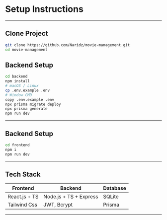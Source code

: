# Setup Instructions

---

## Clone Project

```bash
git clone https://github.com/Naridz/movie-management.git
cd movie-management
```

## Backend Setup

```bash
cd backend
npm install
# macOS / Linux
cp .env.example .env
# Window CMD
copy .env.example .env
npx prisma migrate deploy
npx prisma generate
npm run dev
```
---

## Backend Setup

```bash
cd frontend
npm i
npm run dev
```
---

## Tech Stack

| Frontend         | Backend                | Database  |
|------------------|------------------------|-----------|
| React.js + TS    | Node.js + TS + Express | SQLite    |
| Tailwind Css     | JWT, Bcrypt            | Prisma    |

---